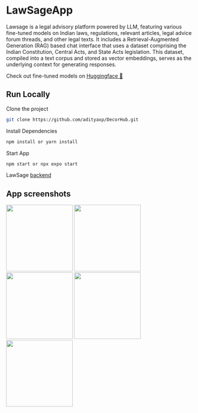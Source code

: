 # LawSageApp

Lawsage is a legal advisory platform powered by LLM, featuring various fine-tuned models on Indian laws, regulations, relevant articles, legal advice forum threads, and other legal texts. It includes a Retrieval-Augmented Generation (RAG) based chat interface that uses a dataset comprising the Indian Constitution, Central Acts, and State Acts legislation. This dataset, compiled into a text corpus and stored as vector embeddings, serves as the underlying context for generating responses.

<span>Check out fine-tuned models on <a href="https://huggingface.co/AdityaXPV">Huggingface 🤗</a></span>

## Run Locally

Clone the project

```bash
git clone https://github.com/adityaxp/DecorHub.git
```

Install Dependencies

```bash
npm install or yarn install 
```


Start  App

```bash
npm start or npx expo start
```

<span>LawSage <a href="https://github.com/adityaxp/LawSage-ServerV0.2.git">backend</a></span>

## App screenshots

<img src="https://firebasestorage.googleapis.com/v0/b/portfolio-assets-ba601.appspot.com/o/pictures%2FLawSage%2F1.png?alt=media&token=d88b7e1c-d9e0-4cc1-8d56-efb949d06577" width="180">    <img src="https://firebasestorage.googleapis.com/v0/b/portfolio-assets-ba601.appspot.com/o/pictures%2FLawSage%2F2.png?alt=media&token=721ca54d-923a-47e1-819e-305eaada39b8" width="180">    <img src="https://firebasestorage.googleapis.com/v0/b/portfolio-assets-ba601.appspot.com/o/pictures%2FLawSage%2F3.png?alt=media&token=ed20f73c-811f-4287-81a6-a8f2a8a80e0e" width="180">
<img src="https://firebasestorage.googleapis.com/v0/b/portfolio-assets-ba601.appspot.com/o/pictures%2FLawSage%2F4.png?alt=media&token=4a7bc66b-88e8-4612-ac08-fc8790aa26be" width="180">    <img src="[Images/9.jpeg](https://firebasestorage.googleapis.com/v0/b/portfolio-assets-ba601.appspot.com/o/pictures%2FLawSage%2F5.png?alt=media&token=42fd4119-afe3-4267-93e6-214ab269430f)" width="180" >
